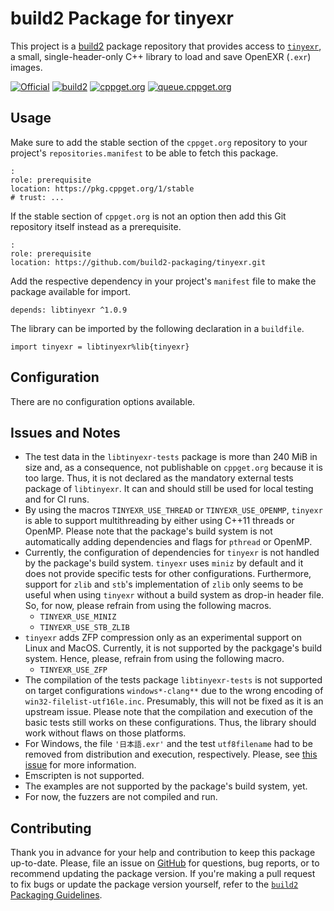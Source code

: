 # build2 Package for tinyexr

This project is a [build2](https://build2.org) package repository that provides access to [`tinyexr`](https://github.com/syoyo/tinyexr), a small, single-header-only C++ library to load and save OpenEXR (`.exr`) images.

[![Official](https://img.shields.io/website/https/github.com/syoyo/tinyexr.svg?down_message=offline&label=Official&style=for-the-badge&up_color=blue&up_message=online)](https://github.com/syoyo/tinyexr)
[![build2](https://img.shields.io/website/https/github.com/build2-packaging/tinyexr.svg?down_message=offline&label=build2&style=for-the-badge&up_color=blue&up_message=online)](https://github.com/build2-packaging/tinyexr)
[![cppget.org](https://img.shields.io/website/https/cppget.org/libtinyexr.svg?down_message=offline&label=cppget.org&style=for-the-badge&up_color=blue&up_message=online)](https://cppget.org/libtinyexr)
[![queue.cppget.org](https://img.shields.io/website/https/queue.cppget.org/libtinyexr.svg?down_message=empty&down_color=blue&label=queue.cppget.org&style=for-the-badge&up_color=orange&up_message=running)](https://queue.cppget.org/libtinyexr)

## Usage
Make sure to add the stable section of the `cppget.org` repository to your project's `repositories.manifest` to be able to fetch this package.

    :
    role: prerequisite
    location: https://pkg.cppget.org/1/stable
    # trust: ...

If the stable section of `cppget.org` is not an option then add this Git repository itself instead as a prerequisite.

    :
    role: prerequisite
    location: https://github.com/build2-packaging/tinyexr.git

Add the respective dependency in your project's `manifest` file to make the package available for import.

    depends: libtinyexr ^1.0.9

The library can be imported by the following declaration in a `buildfile`.

    import tinyexr = libtinyexr%lib{tinyexr}

## Configuration
There are no configuration options available.

## Issues and Notes
- The test data in the `libtinyexr-tests` package is more than 240 MiB in size and, as a consequence, not publishable on `cppget.org` because it is too large. Thus, it is not declared as the mandatory external tests package of `libtinyexr`. It can and should still be used for local testing and for CI runs.
- By using the macros `TINYEXR_USE_THREAD` or `TINYEXR_USE_OPENMP`, `tinyexr` is able to support multithreading by either using C++11 threads or OpenMP. Please note that the package's build system is not automatically adding dependencies and flags for `pthread` or OpenMP.
- Currently, the configuration of dependencies for `tinyexr` is not handled by the package's build system. `tinyexr` uses `miniz` by default and it does not provide specific tests for other configurations. Furthermore, support for `zlib` and `stb`'s implementation of `zlib` only seems to be useful when using `tinyexr` without a build system as drop-in header file. So, for now, please refrain from using the following macros.
    + `TINYEXR_USE_MINIZ`
    + `TINYEXR_USE_STB_ZLIB`
- `tinyexr` adds ZFP compression only as an experimental support on Linux and MacOS. Currently, it is not supported by the packgage's build system. Hence, please, refrain from using the following macro.
    + `TINYEXR_USE_ZFP`
- The compilation of the tests package `libtinyexr-tests` is not supported on target configurations `windows*-clang**` due to the wrong encoding of `win32-filelist-utf16le.inc`. Presumably, this will not be fixed as it is an upstream issue. Please note that the compilation and execution of the basic tests still works on these configurations. Thus, the library should work without flaws on those platforms.
- For Windows, the file `'日本語.exr'` and the test `utf8filename` had to be removed from distribution and execution, respectively. Please, see [this issue](https://github.com/build2/build2/issues/307) for more information.
- Emscripten is not supported.
- The examples are not supported by the package's build system, yet.
- For now, the fuzzers are not compiled and run.

## Contributing
Thank you in advance for your help and contribution to keep this package up-to-date.
Please, file an issue on [GitHub](https://github.com/build2-packaging/tinyexr/issues) for questions, bug reports, or to recommend updating the package version.
If you're making a pull request to fix bugs or update the package version yourself, refer to the [`build2` Packaging Guidelines](https://build2.org/build2-toolchain/doc/build2-toolchain-packaging.xhtml#core-version-management).
